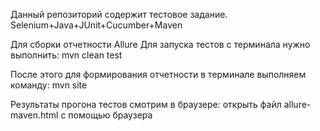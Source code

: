 Данный репозиторий содержит тестовое задание.
Selenium+Java+JUnit+Cucumber+Maven

Для сборки отчетности Allure
Для запуска тестов с терминала нужно выполнить:
mvn clean test

После этого для формирования отчетности в терминале выполняем команду: 
mvn site

Результаты прогона тестов смотрим в браузере:
открыть файл allure-maven.html с помощью браузера